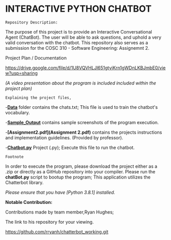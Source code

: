 # INTERACTIVE PYTHON CHATBOT


	Repository Description:
The purpose of this project is to provide an Interactive Conversational Agent (ChatBot). The user will be able to ask questions, and uphold a very valid conversation with the chatbot. This repository also serves as a submission for the COSC 310 - Software Engineering: Assignemnt 2. 

 Project Plan / Documentation
 
https://drive.google.com/file/d/1U8VQVHLJl651gtyjKrn1gWDnLKBJmbE0/view?usp=sharing

*(A video presentation about the program is included included within the project plan)*

	Explaining the project files,
-**[Data](Data)** folder contains the chats.txt; This file is used to train the chatbot's vocabulary. 

-**[Sample_Output](Sample_Output)** contains sample screenshots of the program execution. 

-**[Assignment2.pdf](Assignment 2.pdf)** contains the projects instructions and implementation guidelines. (Provided by professor).

-**[Chatbot.py](chatbot.py)** Project (.py); Execute this file to run the chatbot.

	Footnote
In order to execute the program, please download the project either as a .zip or directly as a GitHub repository into your compiler. Please run the **chatBot.py** script to bootup the program; This application utilizes the Chatterbot library.

*Please ensure that you have [Python 3.8.1] installed.*

**Notable Contribution:**

Contributions made by team member,Ryan Hughes; 

The link to his repository for your viewing. 

https://github.com/rryanh/chatterbot_working.git

